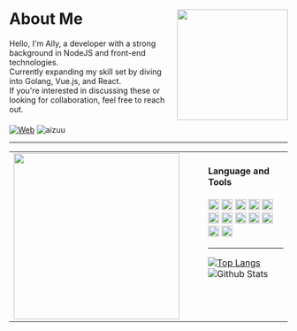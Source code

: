 <div>
    <img src="https://i.imgur.com/adetCkV.gif" width="200" align="right" />
    <h1> About Me </h1>
    Hello, I'm Ally, a developer with a strong background in NodeJS and front-end technologies. <br>
    Currently expanding my skill set by diving into Golang, Vue.js, and React. <br>
    If you're interested in discussing these or looking for collaboration, feel free to reach out.

####

[![Web](https://img.shields.io/badge/Personal%20Website-%23004670?style=flat-square)](https://ally.graphics/)
    <img src="https://komarev.com/ghpvc/?username=estrogen&label=Profile%20views&color=004670&style=flat-square" alt="aizuu" />
</div>
<hr>
<table border="0">
  <tr>
    <td><img src="https://i.imgur.com/zLog5Qt.gif" width="300" /></td>
    <td width="20"></td> <!-- This creates a spacer column -->
    <td valign="top"> <!-- This aligns the content to the top -->

#### Language and Tools
<img height="20" src="https://img.shields.io/badge/-Python-3776AB?style=flat-square&logo=python&logoColor=white"/>
<img height="20" src="https://img.shields.io/badge/-Javascript-F7E018?style=flat-square&logo=javascript&logoColor=black"/>
<img height="20" src="https://img.shields.io/badge/-Nodejs-43853d?style=flat-square&logo=Node.js&logoColor=white"/>
<img height="20" src="https://img.shields.io/badge/-HTML5-E34F26?style=flat-square&logo=html5&logoColor=white"/>
<img height="20" src="https://img.shields.io/badge/-CSS-1572B6?style=flat-square&logo=CSS3&logoColor=white"/>
<img height="20" src="https://img.shields.io/badge/-NPM-CB3837?style=flat-square&logo=npm&logoColor=white"/>
<img height="20" src="https://img.shields.io/badge/-MongoDB-13aa52?style=flat-square&logo=mongodb&logoColor=white"/>
<img height="20" src="https://img.shields.io/badge/-React-000000?style=flat-square&logo=react&logoColor=blue"/>
<img height="20" src="https://img.shields.io/badge/-Vue.js-4FC08D?style=flat-square&logo=vuedotjs&logoColor=white"/>
<img height="20" src="https://img.shields.io/badge/-Selenium-43B02A?style=flat-square&logo=selenium&logoColor=white"/>
<img height="20" src="https://img.shields.io/badge/-Postman-FF6C37?style=flat-square&logo=postman&logoColor=white"/>
<img height="20" src="https://img.shields.io/badge/-Photoshop-31A8FF?style=flat-square&logo=adobephotoshop&logoColor=white"/>
<hr>
    <a href="https://github.com/estrogen">
        <img src="https://github-readme-stats.vercel.app/api/top-langs/?username=estrogen&layout=compact&theme=radical&hide_border=false&include_all_commits=true&count_private=true" alt="Top Langs">
    </a>
    <img src="https://github-readme-stats.vercel.app/api?username=estrogen&layout=compact&theme=radical&hide_border=false&include_all_commits=true&count_private=true" alt="Github Stats">
  </tr>
</table>


